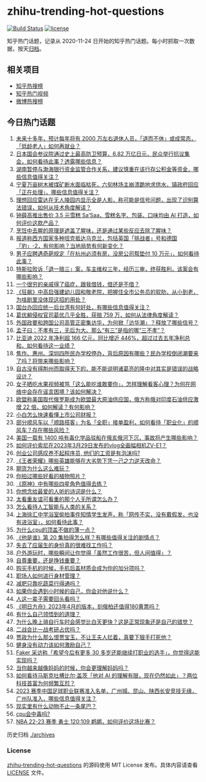 # zhihu-trending-hot-questions

[![Build Status](https://github.com/justjavac/zhihu-trending-hot-questions/workflows/ci/badge.svg?branch=master)](https://github.com/justjavac/zhihu-trending-hot-questions/actions)
[![license](https://img.shields.io/github/license/justjavac/zhihu-trending-hot-questions)](https://github.com/justjavac/zhihu-trending-hot-questions/blob/master/LICENSE)

知乎热门话题，记录从 2020-11-24
日开始的知乎热门话题。每小时抓取一次数据，按天[归档](./archives)。

## 相关项目

- [知乎热搜榜](https://github.com/justjavac/zhihu-trending-top-search)
- [知乎热门视频](https://github.com/justjavac/zhihu-trending-hot-video)
- [微博热搜榜](https://github.com/justjavac/weibo-trending-hot-search)

## 今日热门话题

<!-- BEGIN -->
<!-- 最后更新时间 Thu Mar 30 2023 04:16:47 GMT+0800 (China Standard Time) -->

1. [未来十多年，预计每年将有 2000 万左右退休人员，「退而不休」或成常态，「低龄老人」如何再就业？](https://www.zhihu.com/question/592519000)
1. [日本国会参议院通过史上最高防卫预算，6.82 万亿日元，民众举行抗议集会，如何看待此事？透露哪些信息？](https://www.zhihu.com/question/592426289)
1. [湖南暂停与渤海银行资金监管合作关系，建议慎重在该行存公积金等资金，哪些信息值得关注？](https://www.zhihu.com/question/592531005)
1. [宁夏万亩树木被煤矿断水面临枯死，六旬林场主崩溃跪地求供水，镇政府回应「正在处理」，哪些信息值得关注？](https://www.zhihu.com/question/592518874)
1. [理想回应雷达在无人陵园内显示全是人影，称可能是信号问题，出现了识别算法错误，如何从技术角度解读？](https://www.zhihu.com/question/592513100)
1. [钟薛高推出售价 3.5 元雪糕 Sa’Saa，雪糕名字、包装、口味均由 AI 打造，如何评价这款产品？](https://www.zhihu.com/question/592539365)
1. [烹饪中去腥的原理是遮盖了腥味，还是通过某些反应去除了腥味？](https://www.zhihu.com/question/346550360)
1. [报道称西方国家多种坦克抵达乌克兰，包括英国「挑战者」号和德国「豹」-2，有何影响？当地局势有何新变化？](https://www.zhihu.com/question/592330778)
1. [男子应聘遇奇葩规定「在杭州必须有房，没房公司帮垫付 10 万元」，如何看待此事？](https://www.zhihu.com/question/592513345)
1. [特斯拉败诉「退一赔三」案，车主维权三年，经历三审，终获胜利，该案会有哪些影响？](https://www.zhihu.com/question/592637843)
1. [一个很穷的亲戚得了癌症，跟我借钱，借还是不借？](https://www.zhihu.com/question/592123413)
1. [《狂飙》中高启强建幼儿园和敬老院，把握住全市公务员的软肋，从小到老，为啥剧里没体现这招的用处？](https://www.zhihu.com/question/591586342)
1. [国台办回应统一后台湾有何好处，有哪些信息值得关注？](https://www.zhihu.com/question/592525621)
1. [葛优躺侵权官司葛优几乎全胜，获赔 759 万，如何从法律角度解读？](https://www.zhihu.com/question/592359777)
1. [外国政要和跨国公司高管正密集访华，为何掀「访华潮」？释放了哪些信号？](https://www.zhihu.com/question/592500300)
1. [孟子曰：不孝有三，无后为大。那么“有三”是指的哪“三不孝”？](https://www.zhihu.com/question/591182772)
1. [比亚迪 2022 年净利超 166 亿元，同比增近 446%，超过过去五年净利总和，如何看待这一业绩？](https://www.zhihu.com/question/592591483)
1. [焦作、惠州、深圳四所民办学校停办，背后原因有哪些？民办学校倒闭潮要来了吗？将带来哪些影响？](https://www.zhihu.com/question/592599781)
1. [自古没有得荆州而取得天下的，能不能说明诸葛亮的隆中对其实是错误的战略设计？](https://www.zhihu.com/question/592106757)
1. [女子晒吃水果视频被骂「这么能吃谁敢要你」，怎样理解看客心理？为何在网络中会存在谣言困境？该如何解决？](https://www.zhihu.com/question/592373769)
1. [欧盟称美国取代俄罗斯成为欧盟最大原油供应国，俄方称俄对印度石油供应激增 22 倍，如何解读？有何影响？](https://www.zhihu.com/question/592637854)
1. [小白怎么快速看懂上市公司财报？](https://www.zhihu.com/question/592523844)
1. [部分顺风车以「顺路搭客」为名「全职」接单盈利，如何看待「职业化」的顺风车？存在哪些风险？](https://www.zhihu.com/question/592561141)
1. [美国一载有 1400 吨有毒化学品驳船在俄亥俄河下沉，事故将产生哪些影响？](https://www.zhihu.com/question/592580787)
1. [如何评价索尼在2023年3月29日发布的vlog全画幅相机ZV-E1？](https://www.zhihu.com/question/592664177)
1. [创业公司感叹养不起程序员, 他们的工资是有泡沫吗?](https://www.zhihu.com/question/586120986)
1. [《王者荣耀》哪些英雄能够在大劣势下凭一己之力逆天改命？](https://www.zhihu.com/question/592551407)
1. [期货为什么这么难玩？](https://www.zhihu.com/question/481167364)
1. [你拍过哪些好看的植物照片？](https://www.zhihu.com/question/268636372)
1. [《原神》中有哪些四星角色值得去练？](https://www.zhihu.com/question/582509914)
1. [你想念给最爱的人听的诗词是什么？](https://www.zhihu.com/question/592285866)
1. [太看重友谊可看重的那个人无所谓怎么办？](https://www.zhihu.com/question/590539662)
1. [怎么看待人工智能与人类的关系？](https://www.zhihu.com/question/302824343)
1. [上海徐汇中学浴室偷拍事件知情学生发声，称「网传不实，没有戴假发，也没有进浴室」，如何看待此事？](https://www.zhihu.com/question/592318389)
1. [为什么cpu的顶盖不做的薄一点？](https://www.zhihu.com/question/592459985)
1. [《他是谁》第 20 集拍得怎么样？有哪些值得关注的剧情点？](https://www.zhihu.com/question/592600933)
1. [失去了应届生的身份真的很难找工作吗？](https://www.zhihu.com/question/556648354)
1. [户外游玩时，哪些瞬间让你觉得「虽然工作很苦，但人间值得」？](https://www.zhihu.com/question/586924628)
1. [自尊重要，还是挣钱重要？](https://www.zhihu.com/question/590123673)
1. [购买手机的时候，手机后盖材质会成为你的加分项吗？](https://www.zhihu.com/question/592530009)
1. [职场人如何进行身材管理？](https://www.zhihu.com/question/586529116)
1. [减肥只靠吃蔬菜行得通吗？](https://www.zhihu.com/question/590090309)
1. [如果你会遇到小时候的自己，你会对他说什么？](https://www.zhihu.com/question/587693938)
1. [人这一辈子需要回头看吗？](https://www.zhihu.com/question/590826745)
1. [《明日方舟》2023年4月的版本，刻俄柏还值得180黄票吗？](https://www.zhihu.com/question/592239374)
1. [有什么自己领悟到的道理？](https://www.zhihu.com/question/588872051)
1. [为什么晚上骑自行车时会感觉比白天更快？这是正常现象还是自己的错觉？](https://www.zhihu.com/question/589859833)
1. [二战会比一战考研占优吗？](https://www.zhihu.com/question/583100244)
1. [贾政为什么那么恨贾宝玉，不让王夫人拦着，真要下狠手打死他？](https://www.zhihu.com/question/592065566)
1. [健身没有动力该如何激励自己？](https://www.zhihu.com/question/591181875)
1. [Faker 采访称「希望今后有更多 30 多岁还能继续打职业的选手」，你觉得这能实现吗？](https://www.zhihu.com/question/592373013)
1. [当你越来越像妈妈的时候，你会更理解妈妈吗？](https://www.zhihu.com/question/590958655)
1. [如何看待马斯克吐槽比尔·盖茨「他对 AI 的理解有限，现在仍然如此」？两位科技首富为何频繁互怼？](https://www.zhihu.com/question/592319410)
1. [2023 赛季中国足球职业联赛准入名单，广州城、昆山、陕西长安竞技无缘，广州队准入，哪些信息值得关注？](https://www.zhihu.com/question/592515397)
1. [现实里有什么动物不止一条尾巴？](https://www.zhihu.com/question/592250023)
1. [cpu会中毒吗?](https://www.zhihu.com/question/590413535)
1. [NBA 22-23 赛季 勇士 120:109 鹈鹕，如何评价这场比赛？](https://www.zhihu.com/question/592519457)

<!-- END -->

历史归档 [./archives](./archives)

### License

[zhihu-trending-hot-questions](https://github.com/justjavac/zhihu-trending-hot-questions)
的源码使用 MIT License 发布。具体内容请查看 [LICENSE](./LICENSE) 文件。

